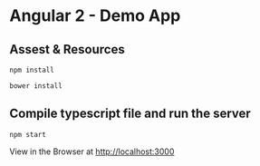 Angular 2 - Demo App
====================

Assest & Resources
---

```
npm install
```

```
bower install
```


Compile typescript file and run the server
---

```
npm start
```

View in the Browser at [http://localhost:3000](http://localhost:3000)
